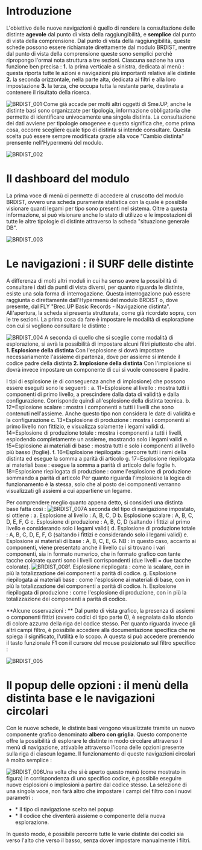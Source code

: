 # Introduzione

L'obiettivo delle nuove navigazioni è quello di rendere la consultazione delle distinte __agevole__ dal punto di vista della raggiungibilità, e __semplice__ dal punto di vista della comprensione.
Dal punto di vista della raggiungibilità, queste schede possono essere richiamate direttamente dal modulo BRDIST, mentre dal punto di vista della comprensione queste sono semplici perchè ripropongo l'ormai nota struttura a tre sezioni.
Ciascuna sezione ha una funzione ben precisa : 
**1.** la prima verticale a sinistra, dedicata al menù :  questa riporta tutte le azioni e navigazioni più importanti relative alle distinte
**2.** la seconda orizzontale, nella parte alta, dedicata ai filtri e alla loro impostazione
**3.** la terza, che occupa tutta la restante parte, destinata a contenere il risultato della ricerca.

![BRDIST_001](http://doc.smeup.com/immagini/MBDOC_OPE-BRDIST_01/BRDIST_001.png)
Come già accade per molti altri oggetti di Sme.UP, anche le distinte basi sono organizzate per tipologia, informazione obbligatoria che permette di identificare univocamente una singola distinta.
La consultazione dei dati avviene per tipologie omogenee e questo significa che, come prima cosa, occorre scegliere quale tipo di distinta si intende consultare. Questa scelta può essere sempre modificata grazie alla voce "Cambio distinta" prensente nell'Hypermenù del modulo.

![BRDIST_002](http://doc.smeup.com/immagini/MBDOC_OPE-BRDIST_01/BRDIST_002.png)
# Il dashboard del modulo

La prima voce di menù ci permette di accedere al cruscotto del modulo BRDIST, ovvero una scheda puramente statistica con la quale è possibile visionare quanti legami per tipo sono presenti nel sistema.
Oltre a questa informazione, si può visionare anche lo stato di utilizzo e le impostazioni di tutte le altre tipologie di distinte attraverso la scheda "situazione generale DB".

![BRDIST_003](http://doc.smeup.com/immagini/MBDOC_OPE-BRDIST_01/BRDIST_003.png)
# Le navigazioni :  il SURF delle distinte

A differenza di molti altri moduli in cui ha senso avere la possibilità di consultare i dati da punti di vista diversi, per quanto riguarda le distinte, esiste una sola forma di interrogazione.
Questa interrogazione può essere raggiunta o direttamente dall'Hypermenù del modulo BRDIST o, dove presente, dal FLY "Brec.UP Basic Records - Navigazione distinta".
All'apertura, la scheda si presenta strutturata, come già ricordato sopra, con le tre sezioni.
La prima cosa da fare è impostare le modalità di esplorazione con cui si vogliono consultare le distinte : 

![BRDIST_004](http://doc.smeup.com/immagini/MBDOC_OPE-BRDIST_01/BRDIST_004.png)
A seconda di quello che si sceglie come modalità di esplorazione, si avrà la possibilità di impostare alcuni filtri piuttosto che altri.
__1. Esplosione della distinta__
Con l'esplosione si dovrà impostare necessariamente l'assieme di partenza, dove per assieme si intende il codice padre della distinta
__2. Implosione della distinta__
Con l'implosione si dovrà invece impostare un componente di cui si vuole conoscere il padre.

I tipi di esplosione (e di conseguenza anche di implosione) che possono essere eseguiti sono le seguenti : 
a. 11=Esplosione al livello :  mostra tutti i componenti di primo livello, a prescindere dalla data di validità e dalla configurazione. Corrisponde quindi all'esplosione della distinta tecnica.
b. 12=Esplosione scalare :  mostra i componenti a tutti i livelli che sono contenuti nell'assieme. Anche questo tipo non considera le date di validità e la configurazione
c. 13=Esplosione di produzione :  mostra i componenti al primo livello non fittizio, e visualizza solamente i legami validi
d. 14=Esplosione di produzione totale :  mostra i componenti a tutti i livelli, esplodendo completamente un assieme, mostrando solo i legami validi
e. 15=Esplosione ai materiali di base :  mostra tutti e solo i componenti al livello più basso (foglie).
f. 16=Esplosione riepilogata :  percorre tutti i rami della distinta ed esegue la somma a parità di articolo
g. 17=Esplosione riepilogata ai materiali base :  esegue la somma a parità di articolo delle foglie
h. 18=Esplosione riepilogata di produzione :  come l'esplosione di produzione sommando a parità di articolo
Per quanto riguarda l'implosione la logica di funzionamento è la stessa, solo che al posto dei componenti verranno visualizzati gli assiemi a cui appartiene un legame.

Per comprendere meglio quanto appena detto, si consideri una distinta base fatta così : 
![BRDIST_007](http://doc.smeup.com/immagini/MBDOC_OPE-BRDIST_01/BRDIST_007.png)A seconda del tipo di navigazione impostato, si ottiene : 
a. Esplosione al livello :  A, B, C, D
b. Esplosione scalare :  A, B, C, D, E, F, G
c. Esplosione di produzione :  A, B, C, D (saltando i fittizi al primo livello e considerando solo i legami validi)
d. Esplosione di produzione totale :  A, B, C, D, E, F, G (saltando i fittizi e considerando solo i legami validi)
e. Esplosione ai materiali di base :  A, B, C, E, G.
    NB :  in questo caso, accanto ai componenti, viene presentato anche il livello cui si trovano i vari componenti, sia in formato numerico, che in formato grafico con tante tacche colorate quanti sono i livelli corrispondenti (due livelli = due tacche colorate).
![BRDIST_008](http://doc.smeup.com/immagini/MBDOC_OPE-BRDIST_01/BRDIST_008.png)f.  Esplosione riepilogata :  come la scalare, con in più la totalizzazione dei componenti a parità di codice.
g. Esplosione riepilogata ai materiali base :  come l'esplosione ai materiali di base, con in più la totalizzazione dei componenti a parità di codice.
h. Esplosione riepilogata di produzione :  come l'esplosione di produzione, con in più la totalizzazione dei componenti a parità di codice.

**Alcune osservazioni : **
Dal punto di vista grafico, la presenza di assiemi o componenti fittizi (ovvero codici di tipo parte 0), è segnalata dallo sfondo di colore azzurro della riga del codice stesso.
Per quanto riguarda invece gli altri campi filtro, è possibile accedere alla documentazione specifica che ne spiega il significato, l'utilità e lo scopo.
A questa si può accedere premendo il tasto funzionale F1 con il cursore del mouse posizionato sul filtro specifico : 

![BRDIST_005](http://doc.smeup.com/immagini/MBDOC_OPE-BRDIST_01/BRDIST_005.png)
# Il popup delle opzioni :  il menù della distinta base e le navigazioni circolari

Con le nuove schede, le distinte basi vengono visualizzate tramite un nuovo componente grafico denominato __albero con griglia__. Questo componente offre la possibilità di esplorare le distinte in modo circolare attraverso il menù di navigazione, attivabile attraverso l'icona delle opzioni presente sulla riga di ciascun legame.
Il funzionamento di queste navigazioni circolari è molto semplice : 

![BRDIST_006](http://doc.smeup.com/immagini/MBDOC_OPE-BRDIST_01/BRDIST_006.png)Una volta che si è aperto questo menù (come mostrato in figura) in corrispondenza di uno specifico codice, è possibile eseguire nuove esplosioni o implosioni a partire dal codice stesso. La selezione di una singola voce, non farà altro che impostare i campi del filtro con i nuovi parametri : 
- \* Il tipo di navigazione scelto nel popup
- \* Il codice che diventerà assieme o componente della nuova esplorazione.

In questo modo, è possibile percorre tutte le varie distinte dei codici sia verso l'alto che verso il basso, senza dover impostare manualmente i filtri.
